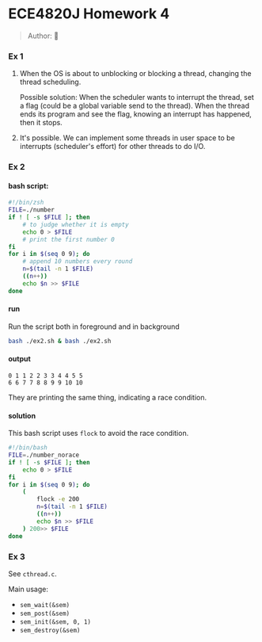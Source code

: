 # ECE4820J Homework 4

> Author: :hamster:

### Ex 1

1. When the OS is about to unblocking or blocking a thread, changing the thread scheduling.

   Possible solution: When the scheduler wants to interrupt the thread, set a flag (could be a global variable send to the thread). When the thread ends its program and see the flag, knowing an interrupt has happened, then it stops.

2. It's possible. We can implement some threads in user space to be interrupts (scheduler's effort) for other threads to do I/O.

### Ex 2

#### bash script:

```bash
#!/bin/zsh
FILE=./number
if ! [ -s $FILE ]; then
	# to judge whether it is empty
	echo 0 > $FILE
	# print the first number 0
fi
for i in $(seq 0 9); do
	# append 10 numbers every round
    n=$(tail -n 1 $FILE)
    ((n++))
    echo $n >> $FILE
done
```

#### run

Run the script both in foreground and in background

```bash
bash ./ex2.sh & bash ./ex2.sh
```

#### output

```
0 1 1 2 2 3 3 4 4 5 5
6 6 7 7 8 8 9 9 10 10
```

They are printing the same thing, indicating a race condition.

#### solution

This bash script uses `flock` to avoid the race condition.

```bash
#!/bin/bash
FILE=./number_norace
if ! [ -s $FILE ]; then
	echo 0 > $FILE
fi
for i in $(seq 0 9); do
	(
		flock -e 200
    	n=$(tail -n 1 $FILE)
    	((n++))
    	echo $n >> $FILE
	) 200>> $FILE
done
```

### Ex 3

See `cthread.c`.

Main usage:

+ `sem_wait(&sem)`
+ `sem_post(&sem)`
+ `sem_init(&sem, 0, 1)`
+ `sem_destroy(&sem)`
